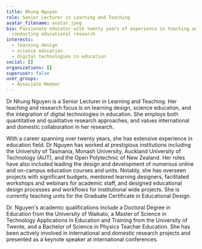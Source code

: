 ```yaml
---
title: Nhung Nguyen
role: Senior Lecturer in Learning and Teaching
avatar_filename: avatar.jpeg
bio: Passionate educator with twenty years of experience in teaching and
  conducting educational research
interests:
  - learning design
  - science education
  - digital technologies in education
social: []
organizations: []
superuser: false
user_groups:
  - Associate Member
---
```

Dr Nhung Nguyen is a Senior Lecturer in Learning and Teaching. Her teaching and research focus is on learning design, science education, and the integration of digital technologies in education. She employs both quantitative and qualitative research approaches, and values international and domestic collaboration in her research. 

With a career spanning over twenty years, she has extensive experience in education field. Dr Nguyen has worked at prestigious institutions including the University of Tasmania, Monash University, Auckland University of Technology (AUT), and the Open Polytechnic of New Zealand. Her roles have also included leading the design and development of numerous online and on-campus education courses and units. Notably, she has overseen projects with significant budgets, mentored learning designers, facilitated workshops and webinars for academic staff, and designed educational design processes and workflows for institutional wide projects. She is currently teaching units for the Graduate Certificate in Educational Design.

Dr. Nguyen's academic qualifications include a Doctoral Degree in Education from the University of Waikato, a Master of Science in Technology Applications in Education and Training from the University of Twente, and a Bachelor of Science in Physics Teacher Education. She has been actively involved in international and domestic research projects and presented as a keynote speaker at international conferences.
